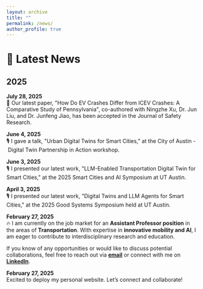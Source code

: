 ```yaml
---
layout: archive
title: ""
permalink: /news/
author_profile: true
---
```


# 📢 Latest News

## 2025

**July 28, 2025**  
🎉 Our latest paper, "How Do EV Crashes Differ from ICEV Crashes: A Comparative Study of Pennsylvania", co-authored with Ningzhe Xu, Dr. Jun Liu, and Dr. Junfeng Jiao, has been accepted in the Journal of Safety Research. 

**June 4, 2025**  
🎙️ I gave a talk, "Urban Digital Twins for Smart Cities," at the City of Austin - Digital Twin Partnership in Action workshop.

**June 3, 2025**  
🎙️ I presented our latest work, "LLM-Enabled Transportation Digital Twin for Smart Cities," at the 2025 Smart Cities and AI Symposium at UT Austin.

**April 3, 2025**  
🎙️ I presented our latest work, "Digital Twins and LLM Agents for Smart Cities," at the 2025 Good Systems Symposium held at UT Austin.

**February 27, 2025**  
🔥 I am currently on the job market for an **Assistant Professor position** in the areas of **Transportation**. With expertise in **innovative mobility and AI**, I am eager to contribute to interdisciplinary research and education.

If you know of any opportunities or would like to discuss potential collaborations, feel free to reach out via **[email](mailto:yiming.xu@utexas.edu)** or connect with me on **[LinkedIn](https://www.linkedin.com/in/yimingxuuf/)**.

**February 27, 2025**  
Excited to deploy my personal website. Let’s connect and collaborate!
